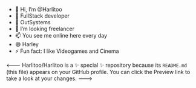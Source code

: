 - 👋 Hi, I’m @Harlitoo
- 👀 FullStack developer
- 🌱 OutSystems
- 💞️ I’m looking freelancer 
- 📫 You see me online here every day
- 😄 Harley
- ⚡ Fun fact: I like Videogames and Cinema

<---
Harlitoo/Harlitoo is a ✨ special ✨ repository because its `README.md` (this file) appears on your GitHub profile.
You can click the Preview link to take a look at your changes.
--->
